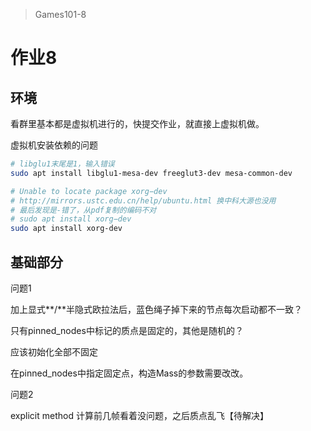 > Games101-8

# 作业8

## 环境

看群里基本都是虚拟机进行的，快提交作业，就直接上虚拟机做。

虚拟机安装依赖的问题

```sh
# libglu1末尾是1，输入错误
sudo apt install libglu1-mesa-dev freeglut3-dev mesa-common-dev

# Unable to locate package xorg−dev
# http://mirrors.ustc.edu.cn/help/ubuntu.html 换中科大源也没用
# 最后发现是-错了，从pdf复制的编码不对
# sudo apt install xorg−dev
sudo apt install xorg-dev
```

## 基础部分

问题1

加上显式**/**半隐式欧拉法后，蓝色绳子掉下来的节点每次启动都不一致？

只有pinned_nodes中标记的质点是固定的，其他是随机的？

应该初始化全部不固定

在pinned_nodes中指定固定点，构造Mass的参数需要改改。

问题2

explicit method 计算前几帧看着没问题，之后质点乱飞【待解决】

